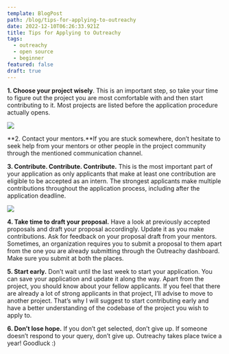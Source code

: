 ```yaml
---
template: BlogPost
path: /blog/tips-for-applying-to-outreachy
date: 2022-12-10T06:26:33.921Z
title: Tips for Applying to Outreachy
tags:
  - outreachy
  - open source
  - beginner
featured: false
draft: true
---
```

**1. Choose your project wisely**. This is an important step, so take your time to figure out the project you are most comfortable with and then start contributing to it. Most projects are listed before the application procedure actually opens.

![](https://miro.medium.com/max/1000/1*0-JMAaUVvzn1ckRurtdPog.gif)

​**2. Contact your mentors.**If you are stuck somewhere, don’t hesitate to seek help from your mentors or other people in the project community through the mentioned communication channel.

**3. Contribute. Contribute. Contribute.** This is the most important part of your application as only applicants that make at least one contribution are eligible to be accepted as an intern. The strongest applicants make multiple contributions throughout the application process, including after the application deadline.

![](https://miro.medium.com/max/960/1*7VE836PYVML3DjCoJb18Rw.gif)

**4. Take time to draft your proposal.** Have a look at previously accepted proposals and draft your proposal accordingly. Update it as you make contributions. Ask for feedback on your proposal draft from your mentors. Sometimes, an organization requires you to submit a proposal to them apart from the one you are already submitting through the Outreachy dashboard. Make sure you submit at both the places.

**5. Start early.** Don’t wait until the last week to start your application. You can save your application and update it along the way. Apart from the project, you should know about your fellow applicants. If you feel that there are already a lot of strong applicants in that project, I’ll advise to move to another project. That’s why I will suggest to start contributing early and have a better understanding of the codebase of the project you wish to apply to.

**6. Don’t lose hope.** If you don’t get selected, don’t give up. If someone doesn’t respond to your query, don’t give up. Outreachy takes place twice a year! Goodluck :)
